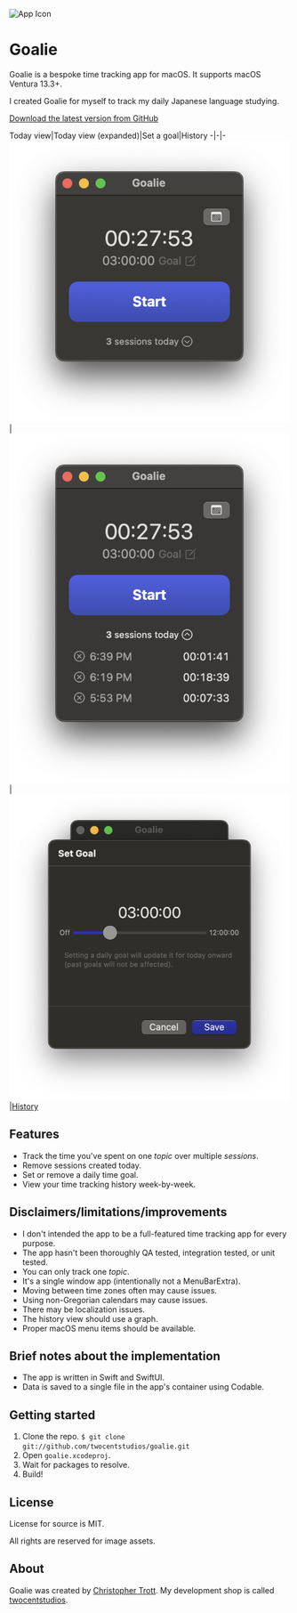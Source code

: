 ![App Icon](TODO) 

# Goalie

Goalie is a bespoke time tracking app for macOS. It supports macOS Ventura 13.3+.

I created Goalie for myself to track my daily Japanese language studying.

[Download the latest version from GitHub](TODO)

Today view|Today view (expanded)|Set a goal|History
-|-|-
![Today](/extra/main.png)|![Today](/extra/main-expanded.png)|![Set goal](/extra/set-goal.png)|[History](/extra/history.png)

## Features

- Track the time you've spent on one _topic_ over multiple _sessions_.
- Remove sessions created today.
- Set or remove a daily time goal.
- View your time tracking history week-by-week.

## Disclaimers/limitations/improvements

- I don't intended the app to be a full-featured time tracking app for every purpose. 
- The app hasn't been thoroughly QA tested, integration tested, or unit tested.
- You can only track one _topic_.
- It's a single window app (intentionally not a MenuBarExtra).
- Moving between time zones often may cause issues.
- Using non-Gregorian calendars may cause issues.
- There may be localization issues.
- The history view should use a graph.
- Proper macOS menu items should be available.

## Brief notes about the implementation

- The app is written in Swift and SwiftUI.
- Data is saved to a single file in the app's container using Codable.

## Getting started

1. Clone the repo. `$ git clone git://github.com/twocentstudios/goalie.git`
2. Open `goalie.xcodeproj`.
3. Wait for packages to resolve.
4. Build!

## License

License for source is MIT.

All rights are reserved for image assets.

## About

Goalie was created by [Christopher Trott](https://hachyderm.io/@twocentstudios). My development shop is called [twocentstudios](http://twocentstudios.com).

